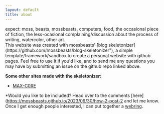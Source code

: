 ```yaml
---
layout: default
title: about
---
```

<span class="postbody">
expect: moss, beasts, mossbeasts, computers, food, the occasional piece of fiction, the less-ocasional complaining/discussion about the process of writing, watercolor, other art.
</div>

<div class="postbody">
This website was created with mossbeasts' [blog skeletonizer](https://github.com/mossbeasts/blog-skeletonizer"), a simple template/framework/sandbox to create a personal website with github pages. Feel free to use it if you'd like, and to send me any questions you may have by submitting an issue on the github repo linked above.

**Some other sites made with the skeletonizer:**

- [MAX-C0RE](https://max-c0re.github.io)

*Would you like to be included? Head over to the comments [here](https://mossbeasts.github.io/2023/09/30/how-2-post-2 and let me know. Once I get enough people interested, I can  put together a [webring](https://en.wikipedia.org/wiki/Webring).
